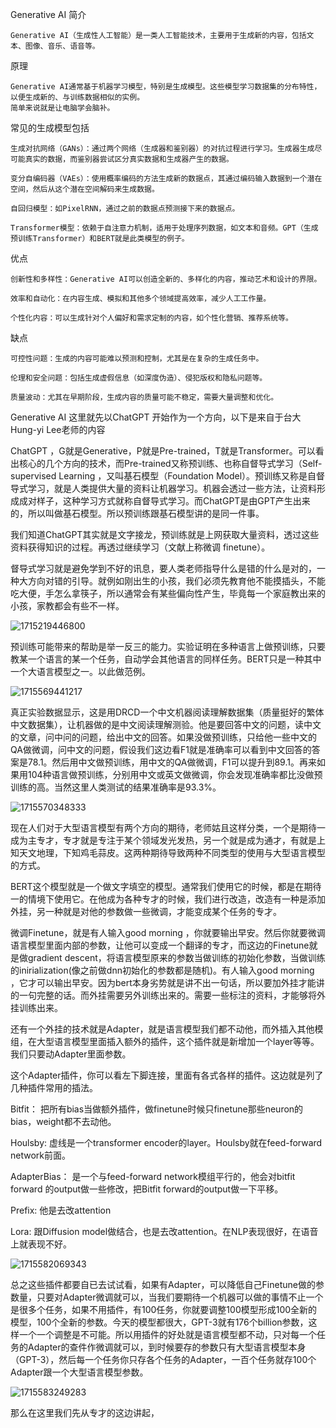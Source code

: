 Generative AI 简介

    Generative AI（生成性人工智能）是一类人工智能技术，主要用于生成新的内容，包括文本、图像、音乐、语音等。

原理

    Generative AI通常基于机器学习模型，特别是生成模型。这些模型学习数据集的分布特性，以便生成新的、与训练数据相似的实例。
    简单来说就是让电脑学会脑补。

常见的生成模型包括
  
    生成对抗网络（GANs）：通过两个网络（生成器和鉴别器）的对抗过程进行学习。生成器生成尽可能真实的数据，而鉴别器尝试区分真实数据和生成器产生的数据。

    变分自编码器（VAEs）：使用概率编码的方法生成新的数据点，其通过编码输入数据到一个潜在空间，然后从这个潜在空间解码来生成数据。

    自回归模型：如PixelRNN，通过之前的数据点预测接下来的数据点。

    Transformer模型：依赖于自注意力机制，适用于处理序列数据，如文本和音频。GPT（生成预训练Transformer）和BERT就是此类模型的例子。

优点

    创新性和多样性：Generative AI可以创造全新的、多样化的内容，推动艺术和设计的界限。

    效率和自动化：在内容生成、模拟和其他多个领域提高效率，减少人工工作量。

    个性化内容：可以生成针对个人偏好和需求定制的内容，如个性化营销、推荐系统等。

缺点

    可控性问题：生成的内容可能难以预测和控制，尤其是在复杂的生成任务中。

    伦理和安全问题：包括生成虚假信息（如深度伪造）、侵犯版权和隐私问题等。

    质量波动：尤其在早期阶段，生成内容的质量可能不稳定，需要大量调整和优化。

Generative AI 这里就先以ChatGPT 开始作为一个方向，以下是来自于台大Hung-yi Lee老师的内容

ChatGPT ，G就是Generative，P就是Pre-trained，T就是Transformer。可以看出核心的几个方向的技术，而Pre-trained又称预训练、也称自督导式学习（Self-supervised Learning ，又叫基石模型（Foundation Model）。预训练又称是自督导式学习，就是人类提供大量的资料让机器学习。机器会透过一些方法，让资料形成成对样子，这种学习方式就称自督导式学习。而ChatGPT是由GPT产生出来的，所以叫做基石模型。所以预训练跟基石模型讲的是同一件事。

我们知道ChatGPT其实就是文字接龙，预训练就是上网获取大量资料，透过这些资料获得知识的过程。再透过继续学习（文献上称微调 finetune）。

督导式学习就是避免学到不好的讯息，要人类老师指导什么是错的什么是对的，一种大方向对错的引导。就例如刚出生的小孩，我们必须先教育他不能摸插头，不能吃大便，手怎么拿筷子，所以通常会有某些偏向性产生，毕竟每一个家庭教出来的小孩，家教都会有些不一样。

![1715219446800](https://github.com/joycelai140420/MachineLearning/assets/167413809/7f5a0590-b92d-40e6-a4c2-054948bf3f95)

预训练可能带来的帮助是举一反三的能力。实验证明在多种语言上做预训练，只要教某一个语言的某一个任务，自动学会其他语言的同样任务。BERT只是一种其中一个大语言模型之一。以此做范例。

![1715569441217](https://github.com/joycelai140420/MachineLearning/assets/167413809/b9366330-d063-4963-ad35-c10f2d5cf3d8)

真正实验数据显示，这是用DRCD一个中文机器阅读理解数据集（质量挺好的繁体中文数据集），让机器做的是中文阅读理解测验。他是要回答中文的问题，读中文的文章，问中问的问题，给出中文的回答。如果没做预训练，只给他一些中文的QA做微调，问中文的问题，假设我们这边看F1就是准确率可以看到中文回答的答案是78.1。然后用中文做预训练，用中文的QA做微调，F1可以提升到89.1。再来如果用104种语言做预训练，分别用中文或英文做微调，你会发现准确率都比没做预训练的高。当然这里人类测试的结果准确率是93.3%。

![1715570348333](https://github.com/joycelai140420/MachineLearning/assets/167413809/8c6afe7a-138f-464e-be9c-89361059dffe)

现在人们对于大型语言模型有两个方向的期待，老师姑且这样分类，一个是期待一成为主专才，专才就是专注于某个领域发光发热，另一个就是成为通才，有就是上知天文地理，下知鸡毛蒜皮。这两种期待导致两种不同类型的使用与大型语言模型的方式。

BERT这个模型就是一个做文字填空的模型。通常我们使用它的时候，都是在期待一的情境下使用它。在他成为各种专才的时候，我们进行改造，改造有一种是添加外挂，另一种就是对他的参数做一些微调，才能变成某个任务的专才。

微调Finetune，就是有人输入good morning ，你就要输出早安。然后你就要微调语言模型里面内部的参数，让他可以变成一个翻译的专才，而这边的Finetune就是做gradient descent，将语言模型原来的参数当做训练的初始化参数，当做训练的inirialization(像之前做dnn初始化的参数都是随机)。有人输入good morning ，它才可以输出早安。因为bert本身劣势就是讲不出一句话，所以要加外挂才能讲的一句完整的话。而外挂需要另外训练出来的。需要一些标注的资料，才能够将外挂训练出来。

还有一个外挂的技术就是Adapter，就是语言模型我们都不动他，而外插入其他模组，在大型语言模型里面插入额外的插件，这个插件就是新增加一个layer等等。我们只要动Adapter里面参数。

这个Adapter插件，你可以看左下脚连接，里面有各式各样的插件。这边就是列了几种插件常用的插法。

Bitfit：
        把所有bias当做额外插件，做finetune时候只finetune那些neuron的bias，weight都不去动他。

Houlsby:
        虚线是一个transformer encoder的layer。Houlsby就在feed-forward network前面。

AdapterBias：
        是一个与feed-forward network模组平行的，他会对bitfit forward 的output做一些修改，把Bitfit forward的output做一下平移。

Prefix:
        他是去改attention

Lora:
        跟Diffusion model做结合，也是去改attention。在NLP表现很好，在语音上就表现不好。


![1715582069343](https://github.com/joycelai140420/MachineLearning/assets/167413809/0e04eea7-c622-44f2-ad50-32e333b9530f)

总之这些插件都要自已去试试看，如果有Adapter，可以降低自己Finetune做的参数量，只要对Adapter微调就可以，当我们要期待一个机器可以做的事情不止一个是很多个任务，如果不用插件，有100任务，你就要调整100模型形成100全新的模型，100个全新的参数。今天的模型都很大，GPT-3就有176个billion参数，这样一个一个调整是不可能。所以用插件的好处就是语言模型都不动，只对每一个任务的Adapter的查件作微调就可以，到时候要存的参数只有大型语言模型本身（GPT-3），然后每一个任务你只存各个任务的Adapter，一百个任务就存100个Adapter跟一个大型语言模型参数。

![1715583249283](https://github.com/joycelai140420/MachineLearning/assets/167413809/0853d6fd-e1e1-418e-8740-3e317a492c6f)


















那么在这里我们先从专才的这边讲起，
